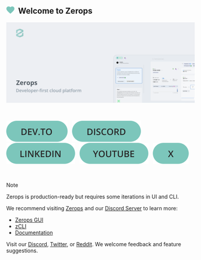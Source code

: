 <h2><img height="20" src="https://github.com/zeropsio/recipe-shared-assets/blob/main/icons/heart.svg">&nbsp;&nbsp;Welcome to Zerops</h2>

![Cover](https://github.com/zeropsio/recipe-shared-assets/blob/main/covers/org-cover.png)

</br>

[![Dev.to blog](https://github.com/zeropsio/recipe-shared-assets/blob/main/buttons/dev-to.svg)](https://dev.to/zeropsio)&nbsp;&nbsp;
[![Discord](https://github.com/zeropsio/recipe-shared-assets/blob/main/buttons/discord.svg)](https://discord.gg/xxzmJSDKPT)&nbsp;&nbsp;
[![LinkedIn](https://github.com/zeropsio/recipe-shared-assets/blob/main/buttons/linkedin.svg)](http://linkedin.com/company/zerops/)&nbsp;&nbsp;
[![YouTube](https://github.com/zeropsio/recipe-shared-assets/blob/main/buttons/youtube.svg)](https://www.youtube.com/@zeropsio)&nbsp;&nbsp;
[![X](https://github.com/zeropsio/recipe-shared-assets/blob/main/buttons/x.svg)](https:x.com/zeropsio)&nbsp;&nbsp;

</br>

> [!NOTE]
> Zerops is production-ready but requires some iterations in UI and CLI.

We recommend visiting [Zerops](https://zerops.io/) and our [Discord Server](https://discord.gg/xxzmJSDKPT) to learn more:
* [Zerops GUI](https://app.zerops.io/)
* [zCLI](https://github.com/zeropsio/zcli) 
* [Documentation](https://docs.zerops.io/)

Visit our [Discord](https://discord.gg/xxzmJSDKPT), [Twitter](https://twitter.com/zeropsio), or [Reddit](https://reddit.com/r/zerops). We welcome feedback and feature suggestions.
